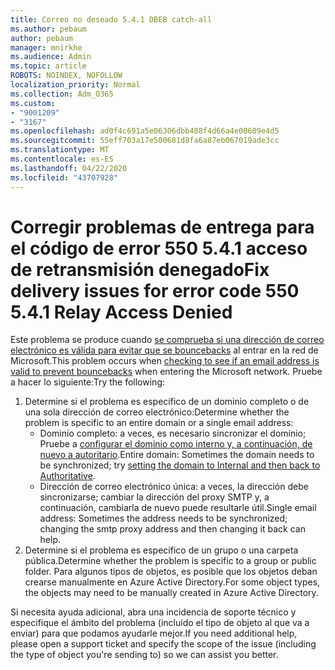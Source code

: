 ```yaml
---
title: Correo no deseado 5.4.1 DBEB catch-all
ms.author: pebaum
author: pebaum
manager: mnirkhe
ms.audience: Admin
ms.topic: article
ROBOTS: NOINDEX, NOFOLLOW
localization_priority: Normal
ms.collection: Adm_O365
ms.custom:
- "9001209"
- "3167"
ms.openlocfilehash: ad0f4c691a5e06306dbb408f4d66a4e00609e4d5
ms.sourcegitcommit: 55eff703a17e500681d8fa6a87eb067019ade3cc
ms.translationtype: MT
ms.contentlocale: es-ES
ms.lasthandoff: 04/22/2020
ms.locfileid: "43707928"
---
```

# <a name="fix-delivery-issues-for-error-code-550-541-relay-access-denied"></a><span data-ttu-id="8213a-102">Corregir problemas de entrega para el código de error 550 5.4.1 acceso de retransmisión denegado</span><span class="sxs-lookup"><span data-stu-id="8213a-102">Fix delivery issues for error code 550 5.4.1 Relay Access Denied</span></span>

<span data-ttu-id="8213a-103">Este problema se produce cuando [se comprueba si una dirección de correo electrónico es válida para evitar que se bouncebacks](https://docs.microsoft.com/exchange/mail-flow-best-practices/use-directory-based-edge-blocking) al entrar en la red de Microsoft.</span><span class="sxs-lookup"><span data-stu-id="8213a-103">This problem occurs when [checking to see if an email address is valid to prevent bouncebacks](https://docs.microsoft.com/exchange/mail-flow-best-practices/use-directory-based-edge-blocking) when entering the Microsoft network.</span></span> <span data-ttu-id="8213a-104">Pruebe a hacer lo siguiente:</span><span class="sxs-lookup"><span data-stu-id="8213a-104">Try the following:</span></span>

1. <span data-ttu-id="8213a-105">Determine si el problema es específico de un dominio completo o de una sola dirección de correo electrónico:</span><span class="sxs-lookup"><span data-stu-id="8213a-105">Determine whether the problem is specific to an entire domain or a single email address:</span></span>
    - <span data-ttu-id="8213a-106">Dominio completo: a veces, es necesario sincronizar el dominio; Pruebe a [configurar el dominio como interno y, a continuación, de nuevo a autoritario](https://docs.microsoft.com/exchange/mail-flow-best-practices/manage-accepted-domains/manage-accepted-domains).</span><span class="sxs-lookup"><span data-stu-id="8213a-106">Entire domain: Sometimes the domain needs to be synchronized; try [setting the domain to Internal and then back to Authoritative](https://docs.microsoft.com/exchange/mail-flow-best-practices/manage-accepted-domains/manage-accepted-domains).</span></span>
    - <span data-ttu-id="8213a-107">Dirección de correo electrónico única: a veces, la dirección debe sincronizarse; cambiar la dirección del proxy SMTP y, a continuación, cambiarla de nuevo puede resultarle útil.</span><span class="sxs-lookup"><span data-stu-id="8213a-107">Single email address: Sometimes the address needs to be synchronized; changing the smtp proxy address and then changing it back can help.</span></span>
2. <span data-ttu-id="8213a-108">Determine si el problema es específico de un grupo o una carpeta pública.</span><span class="sxs-lookup"><span data-stu-id="8213a-108">Determine whether the problem is specific to a group or public folder.</span></span> <span data-ttu-id="8213a-109">Para algunos tipos de objetos, es posible que los objetos deban crearse manualmente en Azure Active Directory.</span><span class="sxs-lookup"><span data-stu-id="8213a-109">For some object types, the objects may need to be manually created in Azure Active Directory.</span></span>

<span data-ttu-id="8213a-110">Si necesita ayuda adicional, abra una incidencia de soporte técnico y especifique el ámbito del problema (incluido el tipo de objeto al que va a enviar) para que podamos ayudarle mejor.</span><span class="sxs-lookup"><span data-stu-id="8213a-110">If you need additional help, please open a support ticket and specify the scope of the issue (including the type of object you're sending to) so we can assist you better.</span></span>